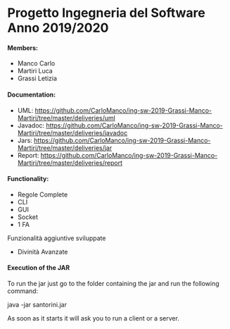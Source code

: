 # **Progetto Ingegneria del Software Anno 2019/2020**

#### **Members:**
- Manco Carlo
- Martiri Luca
- Grassi Letizia

#### **Documentation:**
- UML: https://github.com/CarloManco/ing-sw-2019-Grassi-Manco-Martiri/tree/master/deliveries/uml
- Javadoc: https://github.com/CarloManco/ing-sw-2019-Grassi-Manco-Martiri/tree/master/deliveries/javadoc
- Jars: https://github.com/CarloManco/ing-sw-2019-Grassi-Manco-Martiri/tree/master/deliveries/jar
- Report: https://github.com/CarloManco/ing-sw-2019-Grassi-Manco-Martiri/tree/master/deliveries/report

#### **Functionality:**
- Regole Complete
- CLI
- GUI
- Socket
- 1 FA

Funzionalità aggiuntive sviluppate
- Divinità Avanzate

#### **Execution of the JAR**

To run the jar just go to the folder containing the jar and run the following command:

java -jar santorini.jar

As soon as it starts it will ask you to run a client or a server.